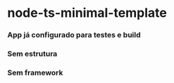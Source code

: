 # node-ts-minimal-template

### App já configurado para testes e build
### Sem estrutura
### Sem framework